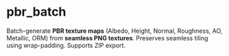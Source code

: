 # pbr_batch
Batch-generate **PBR texture maps** (Albedo, Height, Normal, Roughness, AO, Metallic, ORM) from **seamless PNG textures**.   Preserves seamless tiling using wrap-padding. Supports ZIP export.
